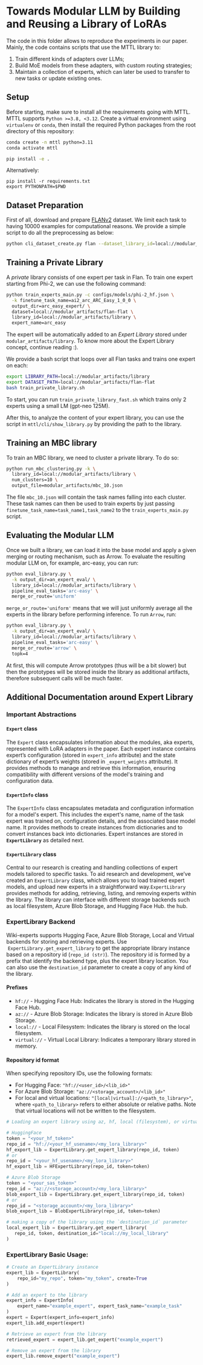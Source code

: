 # Towards Modular LLM by Building and Reusing a Library of LoRAs

The code in this folder allows to reproduce the experiments in our paper. Mainly, the code contains scripts that use the MTTL library to:

1. Train different kinds of adapters over LLMs;
2. Build MoE models from these adapters, with custom routing strategies;
3. Maintain a collection of experts, which can later be used to transfer to new tasks or update existing ones.

## Setup

Before starting, make sure to install all the requirements going with MTTL. MTTL supports `Python >=3.8, <3.12`. Create a virtual environment using `virtualenv` or `conda`, then install the required Python packages from the root directory of this repository:

```bash
conda create -n mttl python=3.11
conda activate mttl

pip install -e .
```

Alternatively:

```
pip install -r requirements.txt
export PYTHONPATH=$PWD
```

## Dataset Preparation

First of all, download and prepare [FLANv2](https://github.com/google-research/FLAN/tree/main/flan/v2) dataset. We limit each task to having 10000 examples for computational reasons. We provide a simple script to do all the preprocessing as below:

```bash
python cli_dataset_create.py flan --dataset_library_id=local://modular_artifacts/flan-flat
```


## Training a Private Library

A *private* library consists of one expert per task in Flan. To train one expert starting from Phi-2, we can use the following command:

```bash
python train_experts_main.py -c configs/models/phi-2_hf.json \
  -k finetune_task_name=ai2_arc_ARC_Easy_1_0_0 \
  output_dir=arc_easy_expert/ \
  dataset=local://modular_artifacts/flan-flat \
  library_id=local://modular_artifacts/library \
  expert_name=arc_easy
```

The expert will be automatically added to an *Expert Library* stored under `modular_artifacts/library`. To know more about the Expert Library concept, continue reading :).

We provide a bash script that loops over all Flan tasks and trains one expert on each:

```bash
export LIBRARY_PATH=local://modular_artifacts/library
export DATASET_PATH=local://modular_artifacts/flan-flat
bash train_private_library.sh
```

To start, you can run `train_private_library_fast.sh` which trains only 2 experts using a small LM (gpt-neo 125M).

After this, to analyze the content of your expert library, you can use the script in `mttl/cli/show_library.py` by providing the path to the library. 

## Training an MBC library

To train an MBC library, we need to cluster a private library. To do so:

```bash
python run_mbc_clustering.py -k \
  library_id=local://modular_artifacts/library \
  num_clusters=10 \
  output_file=modular_artifacts/mbc_10.json
```

The file `mbc_10.json` will contain the task names falling into each cluster. These task names can then be used to train experts by just passing `finetune_task_name=task_name1,task_name2` to the `train_experts_main.py` script.


## Evaluating the Modular LLM

Once we built a library, we can load it into the base model and apply a given merging or routing mechanism, such as Arrow. To evaluate the resulting modular LLM on, for example, arc-easy, you can run:  

```bash
python eval_library.py \
  -k output_dir=an_expert_eval/ \
  library_id=local://modular_artifacts/library \
  pipeline_eval_tasks='arc-easy' \
  merge_or_route='uniform'
```

`merge_or_route='uniform'` means that we will just uniformly average all the experts in the library before performing inference. To run `Arrow`, run:

```bash
python eval_library.py \
  -k output_dir=an_expert_eval/ \
  library_id=local://modular_artifacts/library \
  pipeline_eval_tasks='arc-easy' \
  merge_or_route='arrow' \
  topk=4
```

At first, this will compute Arrow prototypes (thus will be a bit slower) but then the prototypes will be stored inside the library as additional artifacts, therefore subsequent calls will be much faster.

## Additional Documentation around Expert Library

### Important Abstractions

#### **`Expert` class**

The `Expert` class encapsulates information about the modules, aka experts, represented with LoRA adapters in the paper. Each expert instance contains expert’s configuration (stored in `expert_info` attribute) and the state dictionary of expert’s weights (stored in `_expert_weights` attribute). It provides methods to manage and retrieve this information, ensuring compatibility with different versions of the model's training and configuration data.

#### **`ExpertInfo` class**

The `ExpertInfo` class encapsulates metadata and configuration information for a model's expert. This includes the expert's name, name of the task expert was trained on, configuration details, and the associated base model name. It provides methods to create instances from dictionaries and to convert instances back into dictionaries. Expert instances are stored in **`ExpertLibrary`** as detailed next.

#### **`ExpertLibrary` class**

Central to our research is creating and handling collections of expert models tailored to specific tasks. To aid research and development, we’ve created an `ExpertLibrary` class, which allows you to load trained expert models, and upload new experts in a straightforward way.`ExpertLibrary` provides methods for adding, retrieving, listing, and removing experts within the library. The library can interface with different storage backends such as local filesystem, Azure Blob Storage, and Hugging Face Hub.
the hub.

### ExpertLibrary Backend

Wiki-experts supports Hugging Face, Azure Blob Storage, Local and Virtual backends for storing and retrieving experts. Use  `ExpertLibrary.get_expert_library` to get the appropriate library instance based on a repository id (`repo_id (str)`). The repository id is formed by a prefix that identify the backend type, plus the expert library location. You can also use the `destination_id` parameter to create a copy of any kind of the library.

#### Prefixes

- `hf://` - Hugging Face Hub: Indicates the library is stored in the Hugging Face Hub.
- `az://` - Azure Blob Storage: Indicates the library is stored in Azure Blob Storage.
- `local://` - Local Filesystem: Indicates the library is stored on the local filesystem.
- `virtual://` - Virtual Local Library: Indicates a temporary library stored in memory.

#### Repository id format

When specifying repository IDs, use the following formats:
- For Hugging Face: `"hf://<user_id>/<lib_id>"`
- For Azure Blob Storage: `"az://<storage_account>/<lib_id>"`
- For local and virtual locations: `"[local|virtual]://<path_to_library>"`, where `<path_to_library>` refers to either absolute or relative paths. Note that virtual locations will not be written to the filesystem.

```python
# Loading an expert library using az, hf, local (filesystem), or virtual (in memory)

# HuggingFace
token = "<your_hf_token>"
repo_id = "hf://<your_hf_usename>/<my_lora_library>"
hf_export_lib = ExpertLibrary.get_expert_library(repo_id, token)
# or
repo_id = "<your_hf_usename>/<my_lora_library>"
hf_export_lib = HFExpertLibrary(repo_id, token=token)

# Azure Blob Storage
token = "<your_sas_token>"
repo_id = "az://<storage_account>/<my_lora_library>"
blob_export_lib = ExpertLibrary.get_expert_library(repo_id, token)
# or
repo_id = "<storage_account>/<my_lora_library>"
blob_export_lib = BlobExpertLibrary(repo_id, token=token)

# making a copy of the library using the `destination_id` parameter
local_expert_lib = ExpertLibrary.get_expert_library(
   repo_id, token, destination_id="local://my_local_library"
)
```

### ExpertLibrary Basic Usage:

```python
# Create an ExpertLibrary instance
expert_lib = ExpertLibrary(
    repo_id="my_repo", token="my_token", create=True
)

# Add an expert to the library
expert_info = ExpertInfo(
    expert_name="example_expert", expert_task_name="example_task"
)
expert = Expert(expert_info=expert_info)
expert_lib.add_expert(expert)

# Retrieve an expert from the library
retrieved_expert = expert_lib.get_expert("example_expert")

# Remove an expert from the library
expert_lib.remove_expert("example_expert")
```

